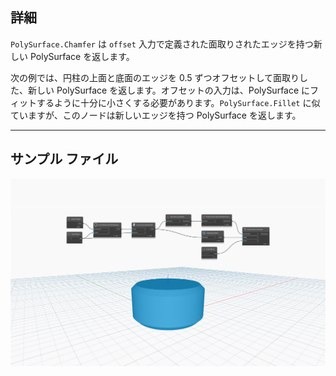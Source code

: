 ## 詳細
`PolySurface.Chamfer` は `offset` 入力で定義された面取りされたエッジを持つ新しい PolySurface を返します。

次の例では、円柱の上面と底面のエッジを 0.5 ずつオフセットして面取りした、新しい PolySurface を返します。オフセットの入力は、PolySurface にフィットするように十分に小さくする必要があります。`PolySurface.Fillet` に似ていますが、このノードは新しいエッジを持つ PolySurface を返します。

___
## サンプル ファイル

![PolySurface.Chamfer](./Autodesk.DesignScript.Geometry.PolySurface.Chamfer_img.jpg)
